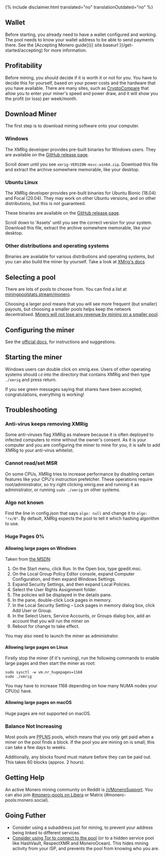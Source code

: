 {% include disclaimer.html translated="no" translationOutdated="no" %}

## Wallet

Before starting, you already need to have a wallet configured and
working. The pool needs to know your wallet address to be able to send
payments there. See the [Accepting Monero guide]({{ site.baseurl
}}/get-started/accepting) for more information.

## Profitability

Before mining, you should decide if it is worth it or not for you. You have
to decide this for yourself, based on your power costs and the hardware that
you have available. There are many sites, such as
[CryptoCompare](https://www.cryptocompare.com/mining/calculator/xmr)  that
allow you to enter your miner's speed and power draw, and it will show you
the profit (or loss) per week/month.

## Download Miner

The first step is to download mining software onto your computer.

### Windows

The XMRig developer provides pre-built binaries for Windows users. They are
available on the [GitHub release
page](https://github.com/xmrig/xmrig/releases/latest).

Scroll down until you see `xmrig-VERSION-msvc-win64.zip`. Download this file
and extract the archive somewhere memorable, like your desktop.

### Ubuntu Linux

The XMRig developer provides pre-built binaries for Ubuntu Bionic (18.04)
and Focal (20.04). They may work on other Ubuntu versions, and on other
distributions, but this is not guaranteed.

These binaries are available on the [GitHub release
page](https://github.com/xmrig/xmrig/releases/latest).

Scroll down to 'Assets' until you see the correct version for your
system. Download this file, extract the archive somewhere memorable, like
your desktop.

### Other distributions and operating systems

Binaries are available for various distributions and operating systems, but
you can also build the miner by yourself. Take a look at [XMrig's
docs](https://xmrig.com/docs/miner)

## Selecting a pool

There are lots of pools to choose from. You can find a list at
[miningpoolstats.stream/monero](https://miningpoolstats.stream/monero).

Choosing a larger pool means that you will see more frequent (but smaller)
payouts, but choosing a smaller pools helps keep the network
decentralised. [Miners will not lose any revenue by mining on a smaller
pool](https://redd.it/g6uh2l).

## Configuring the miner

See the [official docs](https://xmrig.com/docs/miner/config), for
instructions and suggestions.

## Starting the miner

Windows users can double click on xmrig.exe. Users of other operating
systems should `cd` into the directory that contains XMRig and then type
`./xmrig` and press return.

If you see green messages saying that shares have been accepted,
congratulations, everything is working!

## Troubleshooting

### Anti-virus keeps removing XMRig

Some anti-viruses flag XMRig as malware because it is often deployed to
infected computers to mine without the owner's consent. As it is your
computer and you are configuring the miner to mine for you, it is safe to
add XMRig to your anti-virus whitelist.

### Cannot read/set MSR

On some CPUs, XMRig tries to increase performance by disabling certain
features like your CPU's instruction prefetcher. These operations require
root/administrator, so try right clicking xmrig.exe and running it as
administrator, or running `sudo ./xmrig` on other systems.

### Algo not known

Find the line in config.json that says `algo: null` and change it to `algo:
"rx/0"`. By default, XMRig expects the pool to tell it which hashing
algorithm to use.

### Huge Pages 0%

#### Allowing large pages on Windows

Taken from [the
MSDN](https://docs.microsoft.com/en-us/sql/database-engine/configure-windows/enable-the-lock-pages-in-memory-option-windows?view=sql-server-ver15):

1. On the Start menu, click Run. In the Open box, type gpedit.msc.
2. On the Local Group Policy Editor console, expand Computer Configuration,
   and then expand Windows Settings.
3. Expand Security Settings, and then expand Local Policies.
4. Select the User Rights Assignment folder.
5. The policies will be displayed in the details pane.
6. In the pane, double-click Lock pages in memory.
7. In the Local Security Setting – Lock pages in memory dialog box, click
   Add User or Group.
8. In the Select Users, Service Accounts, or Groups dialog box, add an
   account that you will run the miner on
9. Reboot for change to take effect.

You may also need to launch the miner as administrator.

#### Allowing large pages on Linux

Firstly stop the miner (if it's running), run the following commands to
enable large pages and then start the miner as root:

	sudo sysctl -w vm.nr_hugepages=1168
	sudo ./xmrig

You may have to increase 1168 depending on how many NUMA nodes your CPU(s)
have.

#### Allowing large pages on macOS

Huge pages are not supported on macOS.

### Balance Not Increasing

Most pools are <abbr title="Pay Per Last N Shares">PPLNS</abbr> pools,
which means that you only get paid when a miner on the pool finds a
block. If the pool you are mining on is small, this can take a few
days to weeks.

Additionally, any blocks found must mature before they can be paid out. This
takes 60 blocks (approx. 2 hours).

## Getting Help

An active Monero mining community on Reddit is
[/r/MoneroSupport](https://www.reddit.com/r/MoneroSupport/). You can also
join [#monero-pools on
Libera](https://web.libera.chat/?channel=#monero-pools) or Matrix
(#monero-pools:monero.social).

## Going Futher

* Consider using a subaddress just for mining, to prevent your address being
  linked to different services.
* [Consider using Tor to connect to the
  pool](https://xmrig.com/docs/miner/tor) (or to a hidden service pool like
  HashVault, RespectXMR and MoneroOcean). This hides mining activity from
  your ISP, and prevents the pool from knowing who you are.

